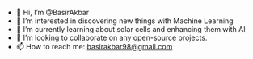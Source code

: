 - 👋 Hi, I’m @BasirAkbar
- 👀 I’m interested in discovering new things with Machine Learning
- 🌱 I’m currently learning about solar cells and enhancing them with AI
- 💞️ I’m looking to collaborate on any open-source projects.
- 📫 How to reach me: basirakbar98@gmail.com

<!---
BasirAkbar/BasirAkbar is a ✨ special ✨ repository because its `README.md` (this file) appears on your GitHub profile.
You can click the Preview link to take a look at your changes.
--->
